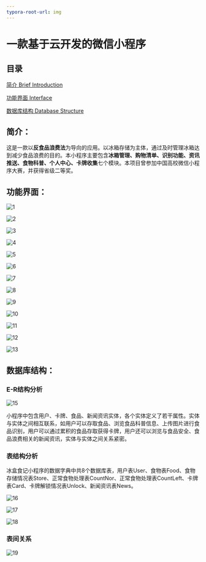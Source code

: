 ```yaml
---
typora-root-url: img
---
```


# 一款基于云开发的微信小程序

## 目录

[简介 Brief Introduction](#简介：)

[功能界面 Interface](#功能界面：)

[数据库结构 Database Structure](#数据库结构：)



## 简介：

这是一款以**反食品浪费法**为导向的应用。以冰箱存储为主体，通过及时管理冰箱达到减少食品浪费的目的。本小程序主要包含**冰箱管理、购物清单、识别功能、资讯推送、食物科普、个人中心、卡牌收集**七个模块。本项目曾参加中国高校微信小程序大赛，并获得省级二等奖。

## 功能界面：

![1](/1.JPG)

![2](/2.JPG)

![3](/3.JPG)

![4](/4.JPG)

![5](/5.JPG)

![6](/6.JPG)

![7](/7.JPG)

![8](/8.JPG)

![9](/9.JPG)

![10](/10.JPG)

![11](/11.JPG)

![12](/12.JPG)

![13](/13.JPG)

## 数据库结构：

### E-R结构分析

![15](/15.PNG)

小程序中包含用户、卡牌、食品、新闻资讯实体，各个实体定义了若干属性。实体与实体之间相互联系，如用户可以存取食品、浏览食品科普信息、上传图片进行食品识别，用户可以通过累积的食品存取获得卡牌，用户还可以浏览与食品安全、食品浪费相关的新闻资讯，实体与实体之间关系紧密。

### 表结构分析

冰盒食记小程序的数据字典中共8个数据库表，用户表User、食物表Food、食物存储情况表Store、正常食物处理表CountNor、正常食物处理表CountLeft、卡牌表Card、卡牌解锁情况表Unlock、新闻资讯表News。

![16](/16.PNG)

![17](/17.PNG)

![18](/18.PNG)

### 表间关系

![19](/19.PNG)